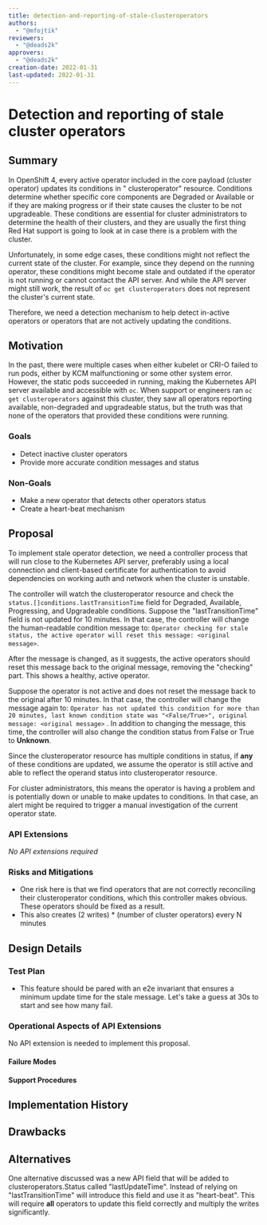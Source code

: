```yaml
---
title: detection-and-reporting-of-stale-clusteroperators
authors:
  - "@mfojtik"
reviewers:
  - "@deads2k"
approvers:
  - "@deads2k"
creation-date: 2022-01-31
last-updated: 2022-01-31
---
```


# Detection and reporting of stale cluster operators

## Summary

In OpenShift 4, every active operator included in the core payload (cluster operator) updates its conditions in "
clusteroperator" resource. Conditions determine whether specific core components are Degraded or Available or if they
are making progress or if their state causes the cluster to be not upgradeable. These conditions are essential for
cluster administrators to determine the health of their clusters, and they are usually the first thing Red Hat support
is going to look at in case there is a problem with the cluster.

Unfortunately, in some edge cases, these conditions might not reflect the current state of the cluster. For example,
since they depend on the running operator, these conditions might become stale and outdated if the operator is not
running or cannot contact the API server. And while the API server might still work, the result
of `oc get clusteroperators` does not represent the cluster's current state.

Therefore, we need a detection mechanism to help detect in-active operators or operators that are not actively updating
the conditions.

## Motivation

In the past, there were multiple cases when either kubelet or CRI-O failed to run pods, either by KCM malfunctioning or
some other system error. However, the static pods succeeded in running, making the Kubernetes API server available and
accessible with `oc`. When support or engineers ran `oc get clusteroperators` against this cluster, they saw all
operators reporting available, non-degraded and upgradeable status, but the truth was that none of the operators that
provided these conditions were running.

### Goals

* Detect inactive cluster operators
* Provide more accurate condition messages and status

### Non-Goals

* Make a new operator that detects other operators status
* Create a heart-beat mechanism

## Proposal

To implement stale operator detection, we need a controller process that will run close to the Kubernetes API server,
preferably using a local connection and client-based certificate for authentication to avoid dependencies on working
auth and network when the cluster is unstable.

The controller will watch the clusteroperator resource and check the `status.[]conditions.lastTransitionTime` field for
Degraded, Available, Progressing, and Upgradeable conditions. Suppose the "lastTransitionTime" field is not updated for
10 minutes. In that case, the controller will change the human-readable condition message
to: `Operator checking for stale status, the active operator will reset this message: <original message>`.

After the message is changed, as it suggests, the active operators should reset this message back to the original
message, removing the "checking" part. This shows a healthy, active operator.

Suppose the operator is not active and does not reset the message back to the original after 10 minutes. In that case,
the controller will change the message again
to: `Operator has not updated this condition for more than 20 minutes, last known condition state was "<False/True>", original message: <original message>`
. In addition to changing the message, this time, the controller will also change the condition status from False or
True to **Unknown**.

Since the clusteroperator resource has multiple conditions in status, if **any** of these conditions are updated, we assume
the operator is still active and able to reflect the operand status into clusteroperator resource.

For cluster administrators, this means the operator is having a problem and is potentially down or unable to make
updates to conditions. In that case, an alert might be required to trigger a manual investigation of the current
operator state.

### API Extensions

*No API extensions required*

### Risks and Mitigations

* One risk here is that we find operators that are not correctly reconciling their clusteroperator conditions, which this controller makes obvious. These operators should be fixed as a result.
* This also creates (2 writes) * (number of cluster operators) every N minutes

## Design Details

### Test Plan

* This feature should be pared with an e2e invariant that ensures a minimum update time for the stale message. Let's take a guess at 30s to start and see how many fail.

### Operational Aspects of API Extensions

No API extension is needed to implement this proposal.

#### Failure Modes

#### Support Procedures

## Implementation History

## Drawbacks

## Alternatives

One alternative discussed was a new API field that will be added to clusteroperators.Status called "lastUpdateTime".
Instead of relying on
"lastTransitionTime" will introduce this field and use it as "heart-beat". This will require **all** operators to update
this field correctly and multiply the writes significantly.